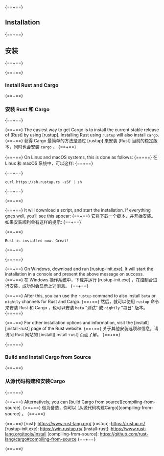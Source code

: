 {==+==}
## Installation
{==+==}
## 安装
{==+==}

{==+==}
### Install Rust and Cargo
{==+==}
### 安装 Rust 和 Cargo
{==+==}

{==+==}
The easiest way to get Cargo is to install the current stable release of [Rust]
by using [rustup]. Installing Rust using `rustup` will also install `cargo`.
{==+==}
获得 Cargo 最简单的方法是通过 [rustup] 来安装 [Rust] 当前的稳定版本，同时也会安装 `cargo` 。
{==+==}

{==+==}
On Linux and macOS systems, this is done as follows:
{==+==}
在 Linux 和 macOS 系统中，可以这样:
{==+==}


{==+==}
```console
curl https://sh.rustup.rs -sSf | sh
```
{==+==}

{==+==}


{==+==}
It will download a script, and start the installation. If everything goes well,
you’ll see this appear:
{==+==}
它将下载一个脚本，并开始安装。如果安装顺利会有这样的提示:
{==+==}


{==+==}
```console
Rust is installed now. Great!
```
{==+==}

{==+==}


{==+==}
On Windows, download and run [rustup-init.exe]. It will start the installation
in a console and present the above message on success.
{==+==}
在 Windows 操作系统中，下载并运行 [rustup-init.exe] ，在控制台进行安装，成功时会显示上述消息。
{==+==}

{==+==}
After this, you can use the `rustup` command to also install `beta` or `nightly`
channels for Rust and Cargo.
{==+==}
然后，就可以使用 `rustup` 命令来安装 Rust 和 Cargo ，也可以安装 `beta` "测试" 或 `nightly` "每日" 版本。
{==+==}


{==+==}
For other installation options and information, visit the
[install][install-rust] page of the Rust website.
{==+==}
关于其他安装选项和信息，请访问 Rust 网站的 [install][install-rust] 页面了解。
{==+==}


{==+==}
### Build and Install Cargo from Source
{==+==}
### 从源代码构建和安装Cargo
{==+==}


{==+==}
Alternatively, you can [build Cargo from source][compiling-from-source].
{==+==}
做为备选，你可以 [从源代码构建Cargo][compiling-from-source] 。
{==+==}


{==+==}
[rust]: https://www.rust-lang.org/
[rustup]: https://rustup.rs/
[rustup-init.exe]: https://win.rustup.rs/
[install-rust]: https://www.rust-lang.org/tools/install
[compiling-from-source]: https://github.com/rust-lang/cargo#compiling-from-source
{==+==}

{==+==}
